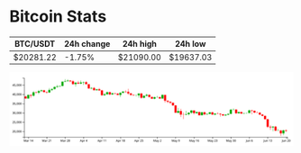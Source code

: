 # Bitcoin Stats

BTC/USDT|24h change|24h high|24h low|
|---|---|---|---|
|$20281.22|-1.75%|$21090.00|$19637.03|

<img src="./chart.svg">
